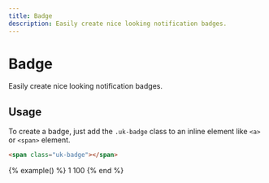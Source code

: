 ```yaml
---
title: Badge
description: Easily create nice looking notification badges.
---
```


# Badge

<p class="uk-text-lead">Easily create nice looking notification badges.</p>

## Usage

To create a badge, just add the `.uk-badge` class to an inline element like `<a>` or `<span>` element.

```html
<span class="uk-badge"></span>
```

{% example() %}
<span class="uk-badge">1</span>
<span class="uk-badge">100</span>
{% end %}
